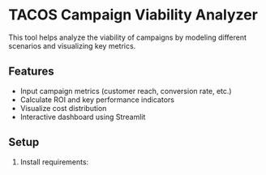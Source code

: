 # TACOS Campaign Viability Analyzer

This tool helps analyze the viability of campaigns by modeling different scenarios and visualizing key metrics.

## Features

- Input campaign metrics (customer reach, conversion rate, etc.)
- Calculate ROI and key performance indicators
- Visualize cost distribution
- Interactive dashboard using Streamlit

## Setup

1. Install requirements:
 ```bash pip install -r requirements.txt
